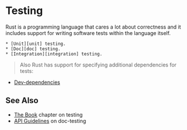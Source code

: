 # Testing

Rust is a programming language that cares a lot about correctness and it
includes support for writing software tests within the language itself.

~~~admonish tip title="Testing comes in three styles:" collapsible=true
* [Unit][unit] testing.
* [Doc][doc] testing.
* [Integration][integration] testing.
~~~

> Also Rust has support for specifying additional dependencies for tests:

* [Dev-dependencies][dev-dependencies]

## See Also

* [The Book][doc-testing] chapter on testing
* [API Guidelines][doc-nursery] on doc-testing

[unit]: testing/unit_testing.md

[doc]: testing/doc_testing.md

[integration]: testing/integration_testing.md

[dev-dependencies]: testing/dev_dependencies.md

[doc-testing]: https://doc.rust-lang.org/book/ch11-00-testing.html

[doc-nursery]: https://rust-lang-nursery.github.io/api-guidelines/documentation.html
